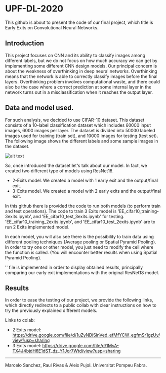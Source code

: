 # UPF-DL-2020

This github is about to present the code of our final project, which title is Early Exits on Convolutional Neural Networks.


## Introduction
This project focuses on CNN and its ability to classify images among different labels, but we do not focus on how much 
accuracy we can get by implementing some different CNN design models. Our principal concern is about the weakness of 
overthinking in deep neural networks. Overthinking means that the network is able to correctly classify images before the 
final layers. Overthinking problem involves computational waste, and there could also be the case where a correct prediction 
at some internal layer in the network turns out in a misclassification when it reaches the output layer.


## Data and model used.
For such analysis, we decided to use CIFAR-10 dataset. This dataset consists of a 10-label classification dataset which 
includes 60000 input images, 6000 images per layer. The dataset is divided into 50000 labeled images used for training (train 
set), and 10000 images for testing (test set). The following image shows the different labels and some sample images in the 
dataset.

![alt text](https://cdn.analyticsvidhya.com/wp-content/uploads/2020/02/1_sGochNLZ-qfesdyjadgXNw.png)

So, once introduced the dataset let's talk about our model. In fact, we created two different type of models using ResNet18.
- 2-Exits model. We created a model with 1 early exit and the output/final exit.
- 3-Exits model. We created a model with 2 early exits and the output/final exit.

In this github there is provided the code to run both models (to perform train and test operations).
The code to train 3 Exits model is 'EE_cifar10_training-3exits.ipynb', and 'EE_cifar10_test_3exits.ipynb' for testing.
'EE_cifar10_training_2exits.ipynb', and 'EE_cifar10_test_2exits.ipynb' are to run 2 Exits implemented model.

In each model, you will also see there is the possibility to train data using different pooling techniques (Average pooling or 
Spatial Pyramid Pooling). In order to try one or other model, you just need to modify the cell where the function is called.
(You will encounter better results when using Spatial Pyramid Pooling).

'' file is implemented in order to display obtained results, principally comparing our early exit implementations with the original ResNet18 model.



## Results
In order to ease the testing of our project, we provide the following links, which directly redirects to a public collab with clear instructions on how to try the previously explained different models.

Links to colab: 
- 2 Exits model: https://drive.google.com/file/d/1uZyNDiSinVed_efMfYCW_egfmSr1gzUy/view?usp=sharing
- 3 Exits model: https://drive.google.com/file/d/1MvA-TX4J4bjdH6E1dST_dz_Y1Jor7Wtd/view?usp=sharing
_________
Marcelo Sanchez, Raul Rivas & Aleix Pujol.
Universitat Pompeu Fabra.
